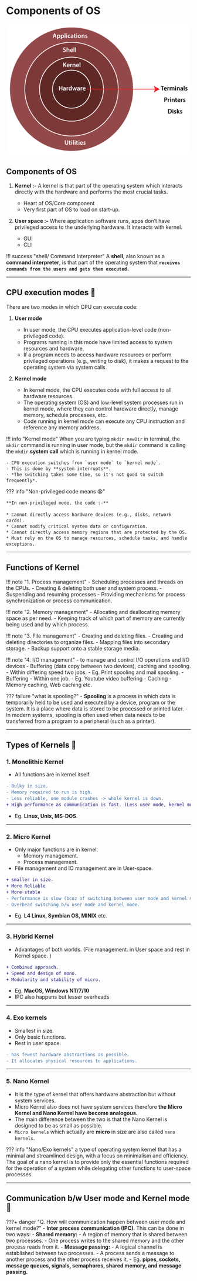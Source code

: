# Components of OS

![loading...](../../images/operating_system/components_and_system_call/architecture-of-linux.png)


## Components of OS

1. **Kernel :-** A kernel is that part of the operating system which interacts directly with
the hardware and performs the most crucial tasks.
    - Heart of OS/Core component
    - Very first part of OS to load on start-up.


2. **User space :-** Where application software runs, apps don’t have privileged access to the
underlying hardware. It interacts with kernel.
    - GUI
    - CLI


!!! success "shell/ Command Interpreter"
    A **shell**, also known as a **command interpreter**, is that part of the operating system that **`receives commands from the users and gets them executed.`**


---


## CPU execution modes 🚦

There are two modes in which CPU can execute code:

1. **User mode**
    - In user mode, the CPU executes application-level code (non-privileged code).
    - Programs running in this mode have limited access to system resources and hardware.
    - If a program needs to access hardware resources or perform privileged operations (e.g., writing to disk), it makes a request to the operating system via system calls.


2. **Kernel mode**
    - In kernel mode, the CPU executes code with full access to all hardware resources.
    - The operating system (OS) and low-level system processes run in kernel mode, where they can control hardware directly, manage memory, schedule processes, etc.
    - Code running in kernel mode can execute any CPU instruction and reference any memory address.


!!! info "Kernel mode"
    When you are typing `mkdir newDir` in terminal, the `mkdir` command is running in user mode, but the `mkdir` command is calling the `mkdir` **system call** which is running in kernel mode.

    - CPU execution switches from `user mode` to `kernel mode`.
    - This is done by **system interrupts**.
    - *The switching takes some time, so it's not good to switch frequently*.


??? info "Non-privileged code means :anguished:"

    **In non-privileged mode, the code :-**

    * Cannot directly access hardware devices (e.g., disks, network cards).
    * Cannot modify critical system data or configuration.
    * Cannot directly access memory regions that are protected by the OS.
    * Must rely on the OS to manage resources, schedule tasks, and handle exceptions.



---


## Functions of Kernel

!!! note "1. Process management"
    - Scheduling processes and threads on the CPUs.
    - Creating & deleting both user and system process.
    - Suspending and resuming processes
    - Providing mechanisms for process synchronization or process communication.


!!! note "2. Memory management"
    - Allocating and deallocating memory space as per need.
    - Keeping track of which part of memory are currently being used and by which process.


!!! note "3. File management"
    - Creating and deleting files.
    - Creating and deleting directories to organize files.
    - Mapping files into secondary storage.
    - Backup support onto a stable storage media.


!!! note "4. I/O management"
    - to manage and control I/O operations and I/O devices
    - Buffering (data copy between two devices), caching and spooling.
        - Within differing speed two jobs.
        - Eg. Print spooling and mail spooling.
    - Buffering
        - Within one job.
        - Eg. Youtube video buffering
    - Caching
        - Memory caching, Web caching etc.


??? failure "what is spooling?"
    - **Spooling** is a process in which data is temporarily held to be used and executed by a device, program or the system. It is a place where data is stored to be processed or printed later.
    - In modern systems, spooling is often used when data needs to be transferred from a program to a peripheral (such as a printer).


---


## Types of Kernels 🤖

### **1. Monolithic Kernel**
- All functions are in kernel itself.
```diff
- Bulky in size.
- Memory required to run is high.
- Less reliable, one module crashes -> whole kernel is down.
+ High performance as communication is fast. (Less user mode, kernel mode overheads)
```
- Eg. **Linux, Unix, MS-DOS**.


---


### **2. Micro Kernel**
- Only major functions are in kernel.
    - Memory management.
    - Process management.
- File management and IO management are in User-space.
```diff
+ smaller in size.
+ More Reliable
+ More stable
- Performance is slow (bcoz of switching between user mode and kernel mode)
- Overhead switching b/w user mode and kernel mode.
```
- Eg. **L4 Linux, Symbian OS, MINIX** etc.


---


### **3. Hybrid Kernel**

- Advantages of both worlds. (File management. in User space and rest in Kernel space. )
```diff
+ Combined approach.
+ Speed and design of mono.
+ Modularity and stability of micro.
```
- Eg. **MacOS, Windows NT/7/10**
- IPC also happens but lesser overheads


---


### **4. Exo kernels**
- Smallest in size.
- Only basic functions.
- Rest in user space.
```diff
- has fewest hardware abstractions as possible.
- It allocates physical resources to applications.
```

---


### **5. Nano Kernel**
- It is the type of kernel that offers hardware abstraction but without system services.
- Micro Kernel also does not have system services therefore **the Micro Kernel and Nano Kernel have become analogous.**
- The main difference between the two is that the Nano Kernel is designed to be as small as possible.
- `Micro kernels` which actually are **micro** in size are also called `nano kernels`.

??? info "Nano/Exo kernels"
    a type of operating system kernel that has a minimal and streamlined design, with a focus on minimalism and efficiency. The goal of a nano kernel is to provide only the essential functions required for the operation of a system while delegating other functions to user-space processes.


---


## Communication b/w User mode and Kernel mode 📡
???+ danger "Q. How will communication happen between user mode and kernel mode?"
    -   **Inter process communication (IPC)**. This can be done in two ways:
        - **Shared memory:** 
            - A region of memory that is shared between two processes.
            - One process writes to the shared memory and the other process reads from it.
        - **Message passing:** 
            - A logical channel is established between two processes.
            - A process sends a message to another process and the other process receives it.
            - Eg. **pipes, sockets, message queues, signals, semaphores, shared memory, and message passing.**


